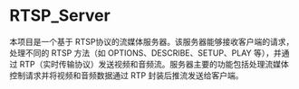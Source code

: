 # RTSP_Server
本项目是一个基于 RTSP协议的流媒体服务器。该服务器能够接收客户端的请求，处理不同的 RTSP 方法（如 OPTIONS、DESCRIBE、SETUP、PLAY 等），并通过 RTP（实时传输协议）发送视频和音频流。服务器主要的功能包括处理流媒体控制请求并将视频和音频数据通过 RTP 封装后推流发送给客户端。
